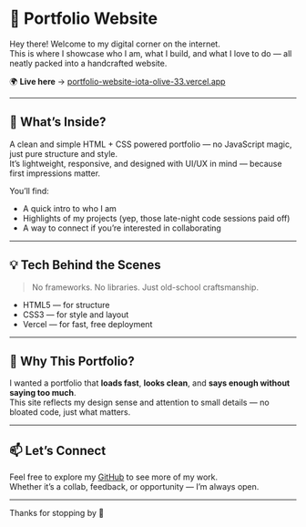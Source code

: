 # 🎨 Portfolio Website

Hey there! Welcome to my digital corner on the internet.  
This is where I showcase who I am, what I build, and what I love to do — all neatly packed into a handcrafted website.

🌍 **Live here** → [portfolio-website-iota-olive-33.vercel.app](https://portfolio-website-iota-olive-33.vercel.app)

---

## 🧩 What’s Inside?

A clean and simple HTML + CSS powered portfolio — no JavaScript magic, just pure structure and style.  
It’s lightweight, responsive, and designed with UI/UX in mind — because first impressions matter.

You’ll find:

- A quick intro to who I am
- Highlights of my projects (yep, those late-night code sessions paid off)
- A way to connect if you’re interested in collaborating

---

## 💡 Tech Behind the Scenes

> No frameworks. No libraries. Just old-school craftsmanship.

- HTML5 — for structure  
- CSS3 — for style and layout  
- Vercel — for fast, free deployment  

---

## 🧠 Why This Portfolio?

I wanted a portfolio that **loads fast**, **looks clean**, and **says enough without saying too much**.  
This site reflects my design sense and attention to small details — no bloated code, just what matters.

---

## 📫 Let’s Connect

Feel free to explore my [GitHub](https://github.com/Yangbel1628) to see more of my work.  
Whether it’s a collab, feedback, or opportunity — I’m always open.

---

Thanks for stopping by 👋 
